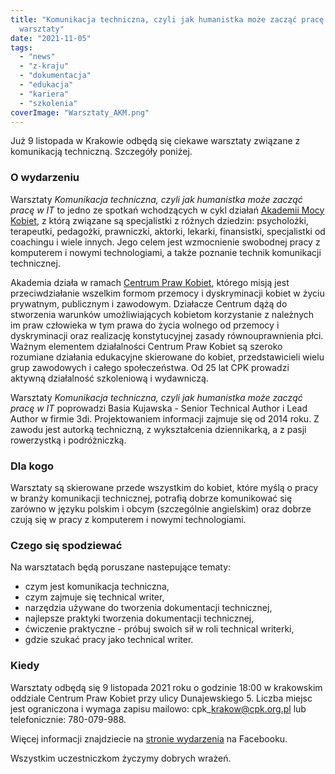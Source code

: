 ```yaml
---
title: "Komunikacja techniczna, czyli jak humanistka może zacząć pracę w IT -
  warsztaty"
date: "2021-11-05"
tags:
  - "news"
  - "z-kraju"
  - "dokumentacja"
  - "edukacja"
  - "kariera"
  - "szkolenia"
coverImage: "Warsztaty_AKM.png"
---
```


Już 9 listopada w Krakowie odbędą się ciekawe warsztaty związane z komunikacją
techniczną. Szczegóły poniżej.

### O wydarzeniu

Warsztaty _Komunikacja techniczna, czyli jak humanistka może zacząć pracę w IT_
to jedno ze spotkań wchodzących w cykl działań
[Akademii Mocy Kobiet](https://cpk.org.pl/szkolenia/akademia-mocy-kobiet/), z
którą związane są specjalistki z różnych dziedzin: psycholożki, terapeutki,
pedagożki, prawniczki, aktorki, lekarki, finansistki, specjalistki od coachingu
i wiele innych. Jego celem jest wzmocnienie swobodnej pracy z komputerem i
nowymi technologiami, a także poznanie technik komunikacji technicznej.

Akademia działa w ramach [Centrum Praw Kobiet](https://cpk.org.pl/), którego
misją jest przeciwdziałanie wszelkim formom przemocy i dyskryminacji kobiet w
życiu prywatnym, publicznym i zawodowym. Działacze Centrum dążą do stworzenia
warunków umożliwiających kobietom korzystanie z należnych im praw człowieka w
tym prawa do życia wolnego od przemocy i dyskryminacji oraz realizację
konstytucyjnej zasady równouprawnienia płci. Ważnym elementem działalności
Centrum Praw Kobiet są szeroko rozumiane działania edukacyjne skierowane do
kobiet, przedstawicieli wielu grup zawodowych i całego społeczeństwa. Od 25 lat
CPK prowadzi aktywną działalność szkoleniową i wydawniczą.

Warsztaty *Komunikacja techniczna, czyli jak humanistka może zacząć pracę w
IT* poprowadzi Basia Kujawska - Senior Technical Author i Lead Author w firmie
3di. Projektowaniem informacji zajmuje się od 2014 roku. Z zawodu jest autorką
techniczną, z wykształcenia dziennikarką, a z pasji rowerzystką i podróżniczką.

### Dla kogo

Warsztaty są skierowane przede wszystkim do kobiet, które myślą o pracy w branży
komunikacji technicznej, potrafią dobrze komunikować się zarówno w języku
polskim i obcym (szczególnie angielskim) oraz dobrze czują się w pracy z
komputerem i nowymi technologiami.

### Czego się spodziewać

Na warsztatach będą poruszane nastepujące tematy:

- czym jest komunikacja techniczna,
- czym zajmuje się technical writer,
- narzędzia używane do tworzenia dokumentacji technicznej,
- najlepsze praktyki tworzenia dokumentacji technicznej,
- ćwiczenie praktyczne - próbuj swoich sił w roli technical writerki,
- gdzie szukać pracy jako technical writer.

### Kiedy

Warsztaty odbędą się 9 listopada 2021 roku o godzinie 18:00 w krakowskim
oddziale Centrum Praw Kobiet przy ulicy Dunajewskiego 5. Liczba miejsc jest
ograniczona i wymaga zapisu mailowo: cpk\_krakow@cpk.org.pl lub telefonicznie:
780-079-988.

Więcej informacji znajdziecie na
[stronie wydarzenia](https://www.facebook.com/events/288826586427214?acontext=%7B%22event_action_history%22%3A[%7B%22mechanism%22%3A%22search_results%22%2C%22surface%22%3A%22bookmark%22%7D]%2C%22ref_notif_type%22%3Anull%7D)
na Facebooku.

Wszystkim uczestniczkom życzymy dobrych wrażeń.
